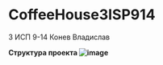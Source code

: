 # CoffeeHouse3ISP914

<h> 3 ИСП 9-14 Конев Владислав <h>

  <b> Структура проекта <b>
![image](https://user-images.githubusercontent.com/116340796/218976586-7e57b3aa-9065-498d-a5d3-38fe41b65e9a.png)
